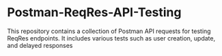 # Postman-ReqRes-API-Testing
This repository contains a collection of Postman API requests for testing ReqRes endpoints. It includes various tests such as user creation, update, and delayed responses
